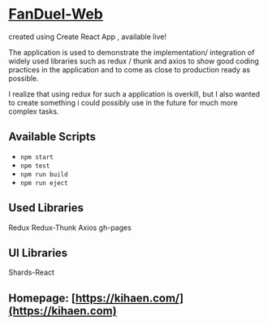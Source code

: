 
# [FanDuel-Web](https://kihaen.github.io/fanduel-take/)

created using Create React App , available live!

The application is used to demonstrate the implementation/ integration of widely used libraries such as redux / thunk and 
axios to show good coding practices in the application and to come as close to production ready as possible.

I realize that using redux for such a application is overkill, but I also wanted to create something i could possibly use in the future for much more complex tasks. 

## Available Scripts

* `npm start`
* `npm test`
* `npm run build`
* `npm run eject`

## Used Libraries

Redux
Redux-Thunk
Axios
gh-pages


## UI Libraries

Shards-React


## Homepage: [https://kihaen.com/](https://kihaen.com)



